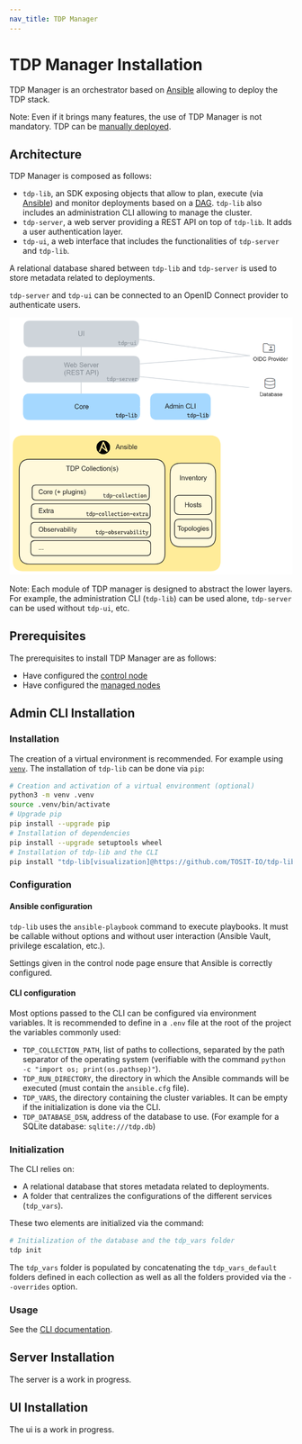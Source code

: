 ```yaml
---
nav_title: TDP Manager
---
```


# TDP Manager Installation

TDP Manager is an orchestrator based on [Ansible](https://www.ansible.com/) allowing to deploy the TDP stack.

Note: Even if it brings many features, the use of TDP Manager is not mandatory. TDP can be [manually deployed](/en/learn/usage/manuel).

## Architecture

TDP Manager is composed as follows:

- `tdp-lib`, an SDK exposing objects that allow to plan, execute (via [Ansible](https://www.ansible.com/)) and monitor deployments based on a [DAG](https://en.wikipedia.org/wiki/Directed_acyclic_graph). `tdp-lib` also includes an administration CLI allowing to manage the cluster.
- `tdp-server`, a web server providing a REST API on top of `tdp-lib`. It adds a user authentication layer.
- `tdp-ui`, a web interface that includes the functionalities of `tdp-server` and `tdp-lib`.

A relational database shared between `tdp-lib` and `tdp-server` is used to store metadata related to deployments.

`tdp-server` and `tdp-ui` can be connected to an OpenID Connect provider to authenticate users.

![TDP Manager architecture](/assets/manager-architecture.png)

Note: Each module of TDP manager is designed to abstract the lower layers. For example, the administration CLI (`tdp-lib`) can be used alone, `tdp-server` can be used without `tdp-ui`, etc.

## Prerequisites

The prerequisites to install TDP Manager are as follows:

- Have configured the [control node](/en/learn/installation/control-node)
- Have configured the [managed nodes](/en/learn/installation/managed-nodes)

## Admin CLI Installation

### Installation

The creation of a virtual environment is recommended. For example using [`venv`](https://docs.python.org/3/library/venv.html). The installation of `tdp-lib` can be done via `pip`:

```bash
# Creation and activation of a virtual environment (optional)
python3 -m venv .venv
source .venv/bin/activate
# Upgrade pip
pip install --upgrade pip
# Installation of dependencies
pip install --upgrade setuptools wheel
# Installation of tdp-lib and the CLI
pip install "tdp-lib[visualization]@https://github.com/TOSIT-IO/tdp-lib/tarball/master"
```

### Configuration

#### Ansible configuration

`tdp-lib` uses the `ansible-playbook` command to execute playbooks. It must be callable without options and without user interaction (Ansible Vault, privilege escalation, etc.).

Settings given in the control node page ensure that Ansible is correctly configured.

#### CLI configuration

Most options passed to the CLI can be configured via environment variables. It is recommended to define in a `.env` file at the root of the project the variables commonly used:

- `TDP_COLLECTION_PATH`, list of paths to collections, separated by the path separator of the operating system (verifiable with the command `python -c "import os; print(os.pathsep)"`).
- `TDP_RUN_DIRECTORY`, the directory in which the Ansible commands will be executed (must contain the `ansible.cfg` file).
- `TDP_VARS`, the directory containing the cluster variables. It can be empty if the initialization is done via the CLI.
- `TDP_DATABASE_DSN`, address of the database to use. (For example for a SQLite database: `sqlite:///tdp.db`)

### Initialization

The CLI relies on:

- A relational database that stores metadata related to deployments.
- A folder that centralizes the configurations of the different services (`tdp_vars`).

These two elements are initialized via the command:

```bash
# Initialization of the database and the tdp_vars folder
tdp init
```

The `tdp_vars` folder is populated by concatenating the `tdp_vars_default` folders defined in each collection as well as all the folders provided via the `--overrides` option.

### Usage

See the [CLI documentation](/en/learn/usage/cli).

## Server Installation

The server is a work in progress.

## UI Installation

The ui is a work in progress.
